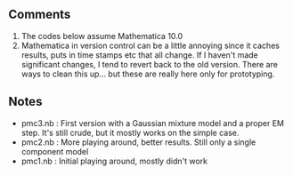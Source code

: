 Comments 
--------
1. The codes below assume Mathematica 10.0
1. Mathematica in version control can be a little annoying since it 
caches results, puts in time stamps etc that all change. If I haven't made
significant changes, I tend to revert back to the old version. There are ways to clean
this up... but these are really here only for prototyping.


Notes
-----

* pmc3.nb : First version with a Gaussian mixture model and a proper EM step. It's 
  still crude, but it mostly works on the simple case.
* pmc2.nb : More playing around, better results. Still only a single component 
  model
* pmc1.nb : Initial playing around, mostly didn't work 



